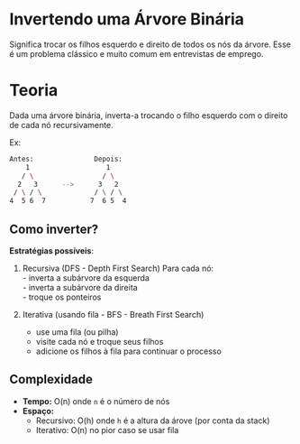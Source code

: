 # Invertendo uma Árvore Binária

Significa trocar os filhos esquerdo e direito de todos os nós da árvore. Esse
é um problema clássico e muito comum em entrevistas de emprego.

# Teoria

Dada uma árvore binária, inverta-a trocando o filho esquerdo com o direito
de cada nó recursivamente.

Ex:

```bash
Antes:               Depois:
    1                   1
   / \                 / \
  2   3      -->      3   2
 / \ / \             / \ / \
4  5 6  7           7  6 5  4
```

## Como inverter?

**Estratégias possíveis**:

1. Recursiva (DFS - Depth First Search)
    Para cada nó:  
        - inverta a subárvore da esquerda  
        - inverta a subárvore da direita  
        - troque os ponteiros  

2. Iterativa (usando fila - BFS - Breath First Search)
    - use uma fila (ou pilha)
    - visite cada nó e troque seus filhos
    - adicione os filhos à fila para continuar o processo

## Complexidade

- **Tempo:** O(n) onde `n` é o número de nós  
- **Espaço:**  
    - Recursivo: O(h) onde `h` é a altura da árove (por conta da stack)  
    - Iterativo: O(n) no pior caso se usar fila
